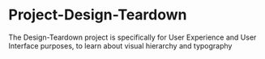 # Project-Design-Teardown
The Design-Teardown project is specifically for User Experience and User Interface purposes, to learn about visual hierarchy and typography
